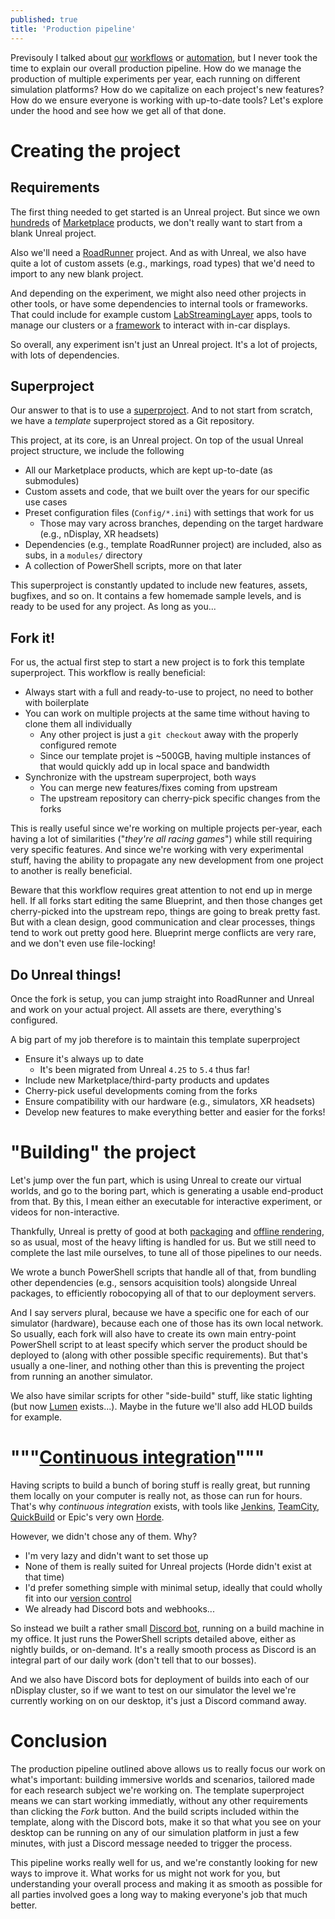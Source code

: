 ```yaml
---
published: true
title: 'Production pipeline'
---
```


Previsouly I talked about [our](/workflow-1/) [workflows](/workflow-2/) or [automation](/scripts/), but I never took the time to explain our overall production pipeline. How do we manage the production of multiple experiments per year, each running on different simulation platforms? How do we capitalize on each project's new features? How do we ensure everyone is working with up-to-date tools? Let's explore under the hood and see how we get all of that done.

# Creating the project

## Requirements

The first thing needed to get started is an Unreal project. But since we own [hundreds](/marketplace/) of [Marketplace](https://www.unrealengine.com/marketplace/en-US/store) products, we don't really want to start from a blank Unreal project.

Also we'll need a [RoadRunner](https://www.mathworks.com/products/roadrunner.html) project. And as with Unreal, we also have quite a lot of custom assets (e.g., markings, road types) that we'd need to import to any new blank project.

And depending on the experiment, we might also need other projects in other tools, or have some dependencies to internal tools or frameworks. That could include for example custom [LabStreamingLayer](https://labstreaminglayer.org/) apps, tools to manage our clusters or a [framework](https://github.com/uge-lescot/CADisp) to interact with in-car displays.

So overall, any experiment isn't just an Unreal project. It's a lot of projects, with lots of dependencies.

## Superproject

Our answer to that is to use a [superproject](https://en.wikibooks.org/wiki/Git/Submodules_and_Superprojects). And to not start from scratch, we have a *template* superproject stored as a Git repository.

This project, at its core, is an Unreal project. On top of the usual Unreal project structure, we include the following
* All our Marketplace products, which are kept up-to-date (as submodules)
* Custom assets and code, that we built over the years for our specific use cases
* Preset configuration files (`Config/*.ini`) with settings that work for us
  * Those may vary across branches, depending on the target hardware (e.g., nDisplay, XR headsets)
* Dependencies (e.g., template RoadRunner project) are included, also as subs, in a `modules/` directory
* A collection of PowerShell scripts, more on that later

This superproject is constantly updated to include new features, assets, bugfixes, and so on. It contains a few homemade sample levels, and is ready to be used for any project. As long as you...

## Fork it!

For us, the actual first step to start a new project is to fork this template superproject.  This workflow is really beneficial:
* Always start with a full and ready-to-use to project, no need to bother with boilerplate
* You can work on multiple projects at the same time without having to clone them all individually
  * Any other project is just a `git checkout` away with the properly configured remote
  * Since our template projet is ~500GB, having multiple instances of that would quickly add up in local space and bandwidth
* Synchronize with the upstream superproject, both ways
  * You can merge new features/fixes coming from upstream
  * The upstream repository can cherry-pick specific changes from the forks

This is really useful since we're working on multiple projects per-year, each having a lot of similarities ("*they're all racing games*") while still requiring very specific features. And since we're working with very experimental stuff, having the ability to propagate any new development from one project to another is really beneficial.

Beware that this workflow requires great attention to not end up in merge hell. If all forks start editing the same Blueprint, and then those changes get cherry-picked into the upstream repo, things are going to break pretty fast. But with a clean design, good communication and clear processes, things tend to work out pretty good here. Blueprint merge conflicts are very rare, and we don't even use file-locking!

## Do Unreal things!

Once the fork is setup, you can jump straight into RoadRunner and Unreal and work on your actual project. All assets are there, everything's configured.

A big part of my job therefore is to maintain this template superproject
* Ensure it's always up to date 
  * It's been migrated from Unreal `4.25` to `5.4` thus far!
* Include new Marketplace/third-party products and updates
* Cherry-pick useful developments coming from the forks
* Ensure compatibility with our hardware (e.g., simulators, XR headsets)
* Develop new features to make everything better and easier for the forks!

# "Building" the project

Let's jump over the fun part, which is using Unreal to create our virtual worlds, and go to the boring part, which is generating a usable end-product from that. By this, I mean either an executable for interactive experiment, or videos for non-interactive.

Thankfully, Unreal is pretty of good at both [packaging](https://dev.epicgames.com/documentation/en-us/unreal-engine/packaging-unreal-engine-projects) and [offline rendering](https://dev.epicgames.com/documentation/en-us/unreal-engine/rendering-high-quality-frames-with-movie-render-queue-in-unreal-engine), so as usual, most of the heavy lifting is handled for us. But we still need to complete the last mile ourselves, to tune all of those pipelines to our needs.

We wrote a bunch PowerShell scripts that handle all of that, from bundling other dependencies (e.g., sensors acquisition tools) alongside Unreal packages, to efficiently robocopying all of that to our deployment servers.

And I say server*s* plural, because we have a specific one for each of our simulator (hardware), because each one of those has its own local network. So usually, each fork will also have to create its own main entry-point PowerShell script to at least specify which server the product should be deployed to (along with other possible specific requirements). But that's usually a one-liner, and nothing other than this is preventing the project from running an another simulator.

We also have similar scripts for other "side-build" stuff, like static lighting (but now  [Lumen](https://dev.epicgames.com/documentation/en-us/unreal-engine/lumen-global-illumination-and-reflections-in-unreal-engine) exists...). Maybe in the future we'll also add HLOD builds for example.

# """[Continuous integration](https://en.wikipedia.org/wiki/Continuous_integration)"""

Having scripts to build a bunch of boring stuff is really great, but running them locally on your computer is really not, as those can run for hours. That's why *continuous integration* exists, with tools like [Jenkins](https://www.jenkins.io/), [TeamCity](https://www.jetbrains.com/teamcity/), [QuickBuild](https://www.pmease.com/) or Epic's very own [Horde](https://dev.epicgames.com/documentation/en-us/unreal-engine/horde-in-unreal-engine).

However, we didn't chose any of them. Why?
* I'm very lazy and didn't want to set those up
* None of them is really suited for Unreal projects (Horde didn't exist at that time)
* I'd prefer something simple with minimal setup, ideally that could wholly fit into our [version control](https://en.wikipedia.org/wiki/Version_control)
* We already had Discord bots and webhooks...

So instead we built a rather small [Discord bot](https://discord.com/developers/docs/intro), running on a build machine in my office. It just runs the PowerShell scripts detailed above, either as nightly builds, or on-demand. It's a really smooth process as Discord is an integral part of our daily work (don't tell that to our bosses).

And we also have Discord bots for deployment of builds into each of our nDisplay cluster, so if we want to test on our simulator the level we're currently working on on our desktop, it's just a Discord command away.

# Conclusion

The production pipeline outlined above allows us to really focus our work on what's important: building immersive worlds and scenarios, tailored made for each research subject we're working on. The template superproject means we can start working immediatly, without any other requirements than clicking the *Fork* button. And the build scripts included within the template, along with the Discord bots, make it so that what you see on your desktop can be running on any of our simulation platform in just a few minutes, with just a Discord message needed to trigger the process.

This pipeline works really well for us, and we're constantly looking for new ways to improve it. What works for us might not work for you, but understanding your overall process and making it as smooth as possible for all parties involved goes a long way to making everyone's job that much better.